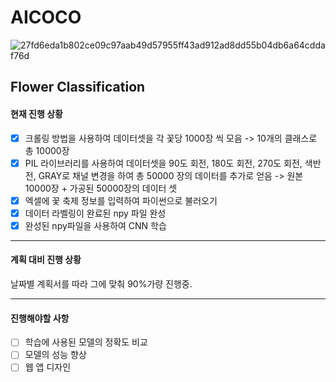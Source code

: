 AICOCO
======

![27fd6eda1b802ce09c97aab49d57955ff43ad912ad8dd55b04db6a64cddaf76d](https://user-images.githubusercontent.com/44748142/58758502-faa04580-8556-11e9-9bdf-fe82be954acf.gif)

Flower Classification
---------------------


#### 현재 진행 상황

- [x] 크롤링 방법을 사용하여 데이터셋을 각 꽃당 1000장 씩 모음 -> 10개의 클래스로 총 10000장
- [x] PIL 라이브러리를 사용하여 데이터셋을 90도 회전, 180도 회전, 270도 회전, 색반전, GRAY로
      채널 변경을 하여 총 50000 장의 데이터를 추가로 얻음 -> 원본 10000장 + 가공된 50000장의 데이터 셋
- [x] 엑셀에 꽃 축제 정보를 입력하여 파이썬으로 불러오기 
- [x] 데이터 라벨링이 완료된 npy 파일 완성 
- [x] 완성된 npy파일을 사용하여 CNN 학습

---------------------------------------------------------------------------------------------

#### 계획 대비 진행 상황

날짜별 계획서를 따라 그에 맞춰 90%가량 진행중.

---------------------------------------------------------------------------------------------

#### 진행해야할 사항

- [ ] 학습에 사용된 모델의 정확도 비교
- [ ] 모델의 성능 향상
- [ ] 웹 앱 디자인
